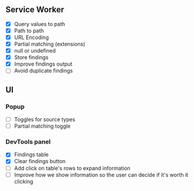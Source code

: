 ## Service Worker

- [x] Query values to path
- [x] Path to path
- [x] URL Encoding
- [x] Partial matching (extensions)
- [x] null or undefined
- [x] Store findings
- [x] Improve findings output
- [ ] Avoid duplicate findings

## UI

### Popup

- [ ] Toggles for source types
- [ ] Partial matching toggle

### DevTools panel

- [x] Findings table
- [x] Clear findings button
- [ ] Add click on table's rows to expand information
- [ ] Improve how we show information so the user can decide if it's worth it clicking
